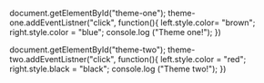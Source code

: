 document.getElementById("theme-one");
theme-one.addEventListner("click", function(){
    left.style.color= "brown";
    right.style.color = "blue";
    console.log ("Theme one!");
})

document.getElementById("theme-two");
theme-two.addEventListner("click", function(){
  left.style.color = "red";
  right.style.black = "black";
    console.log ("Theme two!");
})